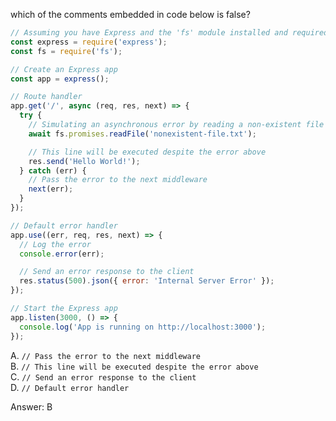 which of the comments embedded in code below is false?

```js
// Assuming you have Express and the 'fs' module installed and required in your code
const express = require('express');
const fs = require('fs');

// Create an Express app
const app = express();

// Route handler
app.get('/', async (req, res, next) => {
  try {
    // Simulating an asynchronous error by reading a non-existent file
    await fs.promises.readFile('nonexistent-file.txt');

    // This line will be executed despite the error above
    res.send('Hello World!');
  } catch (err) {
    // Pass the error to the next middleware
    next(err);
  }
});

// Default error handler
app.use((err, req, res, next) => {
  // Log the error
  console.error(err);

  // Send an error response to the client
  res.status(500).json({ error: 'Internal Server Error' });
});

// Start the Express app
app.listen(3000, () => {
  console.log('App is running on http://localhost:3000');
});

```

A. `// Pass the error to the next middleware`  
B. `// This line will be executed despite the error above`  
C. `// Send an error response to the client`  
D. `// Default error handler`  

Answer: B